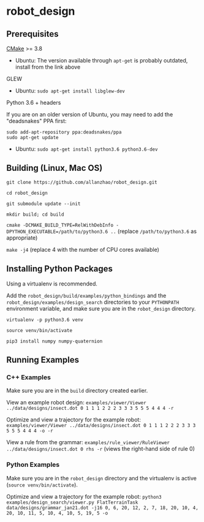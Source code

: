 # robot_design

## Prerequisites

[CMake](https://cmake.org/download/) >= 3.8
* Ubuntu: The version available through `apt-get` is probably outdated, install from the link above

GLEW
* Ubuntu: `sudo apt-get install libglew-dev`

Python 3.6 + headers

If you are on an older version of Ubuntu, you may need to add the "deadsnakes" PPA first:
```
sudo add-apt-repository ppa:deadsnakes/ppa
sudo apt-get update
```
* Ubuntu: `sudo apt-get install python3.6 python3.6-dev`

## Building (Linux, Mac OS)

`git clone https://github.com/allanzhao/robot_design.git`

`cd robot_design`

`git submodule update --init`

`mkdir build; cd build`

`cmake -DCMAKE_BUILD_TYPE=RelWithDebInfo -DPYTHON_EXECUTABLE=/path/to/python3.6 ..` (replace `/path/to/python3.6` as appropriate)

`make -j4` (replace 4 with the number of CPU cores available)

## Installing Python Packages

Using a virtualenv is recommended.

Add the `robot_design/build/examples/python_bindings` and the `robot_design/examples/design_search` directories to your `PYTHONPATH` environment variable, and make sure you are in the `robot_design` directory.

`virtualenv -p python3.6 venv`

`source venv/bin/activate`

`pip3 install numpy numpy-quaternion`

## Running Examples

### C++ Examples

Make sure you are in the `build` directory created earlier.

View an example robot design:
`examples/viewer/Viewer ../data/designs/insect.dot 0 1 1 1 2 2 2 3 3 3 5 5 5 4 4 4 -r`

Optimize and view a trajectory for the example robot:
`examples/viewer/Viewer ../data/designs/insect.dot 0 1 1 1 2 2 2 3 3 3 5 5 5 4 4 4 -o -r`

View a rule from the grammar:
`examples/rule_viewer/RuleViewer ../data/designs/insect.dot 0 rhs -r` (views the right-hand side of rule 0)

### Python Examples

Make sure you are in the `robot_design` directory and the virtualenv is active (`source venv/bin/activate`).

Optimize and view a trajectory for the example robot:
`python3 examples/design_search/viewer.py FlatTerrainTask data/designs/grammar_jan21.dot -j16 0, 6, 20, 12, 2, 7, 18, 20, 10, 4, 20, 10, 11, 5, 10, 4, 10, 5, 19, 5 -o`
